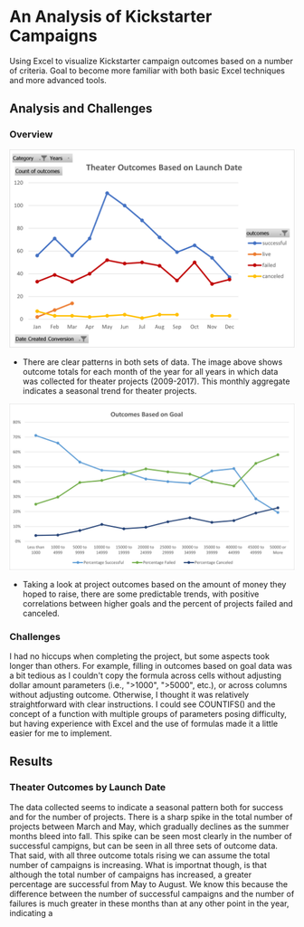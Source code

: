 # An Analysis of Kickstarter Campaigns
  Using Excel to visualize Kickstarter campaign outcomes based on a number of criteria. Goal to become more familiar with both basic Excel techniques and more advanced   tools.

## Analysis and Challenges
### Overview
  ![Theater_Outcomes_vs_Launch](./Resources/Theater_Outcomes_vs_Launch.png)
  * There are clear patterns in both sets of data. The image above shows outcome totals for each month of the year for all years in which data was collected for theater projects (2009-2017). This monthly aggregate indicates a seasonal trend for theater projects.


  ![Outcomes_vs_Goals](./Resources/Outcomes_vs_Goals.png)
  * Taking a look at project outcomes based on the amount of money they hoped to raise, there are some predictable trends, with positive correlations between higher goals and the percent of projects failed and canceled. 


### Challenges
  I had no hiccups when completing the project, but some aspects took longer than others. For example, filling in outcomes based on goal data was a bit tedious as I couldn't copy the formula across cells without adjusting dollar amount parameters (i.e., ">1000", ">5000", etc.), or across columns without adjusting outcome. Otherwise, I thought it was relatively straightforward with clear instructions. I could see COUNTIFS() and the concept of a function with multiple groups of parameters posing difficulty, but having experience with Excel and the use of formulas made it a little easier for me to implement.
  
  
## Results
### Theater Outcomes by Launch Date
  The data collected seems to indicate a seasonal pattern both for success and for the number of projects. There is a sharp spike in the total number of projects between March and May, which gradually declines as the summer months bleed into fall. This spike can be seen most clearly in the number of successful campigns, but can be seen in all three sets of outcome data. That said, with all three outcome totals rising we can assume the total number of campaigns is increasing. What is importnat though, is that although the total number of campaigns has increased, a greater percentage are successful from May to August. We know this because the difference between the number of successful campaigns and the number of failures is much greater in these months than at any other point in the year, indicating a 
